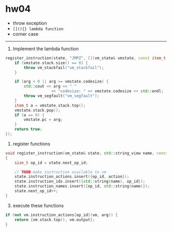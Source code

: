 # hw04 

- throw exception
- `[](){} lambda function`
- corner case

----

1. Implement the lambda function

```cpp
register_instruction(state, "JMPZ", [](vm_state& vmstate, const item_t arg) {
    if (vmstate.stack.size() == 0) {
        throw vm_stackfail("vm_stackfail");
    }

    if (arg < 0 || arg >= vmstate.codesize) {
        std::cout << arg << " "
                    << "codesize: " << vmstate.codesize << std::endl;
        throw vm_segfault("vm_segfault");
    }
    item_t a = vmstate.stack.top();
    vmstate.stack.pop();
    if (a == 0) {
        vmstate.pc = arg;
    }
    return true;
});
```

1. register functions


```cpp
void register_instruction(vm_state& state, std::string_view name, const op_action_t& action)
{
    size_t op_id = state.next_op_id;

    // TODO make instruction available to vm
    state.instruction_actions.insert({op_id, action});
    state.instruction_ids.insert({std::string(name), op_id});
    state.instruction_names.insert({op_id, std::string(name)});
    state.next_op_id++;
}
```

3. execute these functions

```cpp
if (not vm.instruction_actions[op_id](vm, arg)) {
    return {vm.stack.top(), vm.output};
}
```




